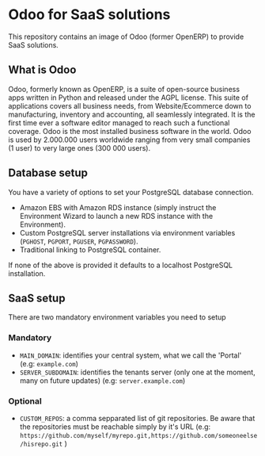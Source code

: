 # Odoo for SaaS solutions

This repository contains an image of Odoo (former OpenERP) to provide SaaS
solutions.

## What is Odoo

Odoo, formerly known as OpenERP, is a suite of open-source business apps written
in Python and released under the AGPL license. This suite of applications covers
all business needs, from Website/Ecommerce down to manufacturing, inventory and
accounting, all seamlessly integrated. It is the first time ever a software
editor managed to reach such a functional coverage. Odoo is the most installed
business software in the world. Odoo is used by 2.000.000 users worldwide
ranging from very small companies (1 user) to very large ones (300 000 users).

## Database setup

You have a variety of options to set your PostgreSQL database connection.

* Amazon EBS with Amazon RDS instance (simply instruct the Environment Wizard to
  launch a new RDS instance with the Environment).
* Custom PostgreSQL server installations via environment variables (`PGHOST`,
  `PGPORT`, `PGUSER`, `PGPASSWORD`).
* Traditional linking to PostgreSQL container.

If none of the above is provided it defaults to a localhost
PostgreSQL installation.

## SaaS setup

There are two mandatory environment variables you need to setup

### Mandatory

* `MAIN_DOMAIN`: identifies your central system, what we call the 'Portal'
  (e.g: `example.com`)
* `SERVER_SUBDOMAIN`: identifies the tenants server (only one at the moment,
  many on future updates) (e.g: `server.example.com`)

### Optional

* `CUSTOM_REPOS`: a comma sepparated list of git repositories. Be aware that the
  repositories must be reachable simply by it's URL (e.g:
  `https://github.com/myself/myrepo.git,https://github.com/someoneelse/hisrepo.git`
  )

